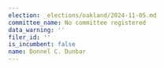 ```yaml
---
election: _elections/oakland/2024-11-05.md
committee_name: No committee registered
data_warning: ''
filer_id: ''
is_incumbent: false
name: Donnel C. Dunbar
---
```


